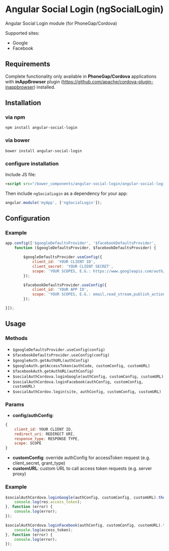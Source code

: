 # Angular Social Login (ngSocialLogin)
Angular Social Login module (for PhoneGap/Cordova)

Supported sites:
- Google
- Facebook

## Requirements

Complete functionality only available in __PhoneGap/Cordova__ applications with __inAppBrowser__ plugin (https://github.com/apache/cordova-plugin-inappbrowser) installed.

## Installation

### via npm

```shell
npm install angular-social-login
```

### via bower

```shell
bower install angular-social-login
```

### configure installation

Include JS file:

```html
<script src="/bower_components/angular-social-login/angular-social-login.js"></script>
```

Then include `ngSocialLogin` as a dependency for your app:

```javascript
angular.module('myApp', ['ngSocialLogin']);
```

## Configuration

### Example

```javascript
app.config(['$googleDefaultsProvider', '$facebookDefaultsProvider',
    function ($googleDefaultsProvider, $facebookDefaultsProvider) {

        $googleDefaultsProvider.useConfig({
            client_id: 'YOUR CLIENT ID',
            client_secret: 'YOUR CLIENT SECRET',
            scope: 'YOUR SCOPES, E.G.: https://www.googleapis.com/auth/userinfo.email'
        });

        $facebookDefaultsProvider.useConfig({
            client_id: 'YOUR APP ID',
            scope: 'YOUR SCOPES, E.G.: email,read_stream,publish_actions'
        });

}]);
```

## Usage

### Methods

- `$googleDefaultsProvider.useConfig(config)`
- `$facebookDefaultsProvider.useConfig(config)`
- `$googleAuth.getAuthURL(authConfig)`
- `$googleAuth.getAccessToken(authCode, customConfig, customURL)`
- `$facebookAuth.getAuthURL(authConfig)`
- `$socialAuthCordova.loginGoogle(authConfig, customConfig, customURL)`
- `$socialAuthCordova.loginFacebook(authConfig, customConfig, customURL)`
- `$socialAuthCordov.login(site, authConfig, customConfig, customURL) `

### Params
- __config/authConfig__: 
```javascript
{
    client_id: YOUR CLIENT ID,
    redirect_uri: REDIRECT URI,
    response_type: RESPONSE TYPE,
    scope: SCOPE
}
```
- __customConfig__: override authConfig for accessToken request (e.g. client_secret, grant_type)
- __customURL__: custom URL to call access token requests (e.g. server proxy)

### Example

```javascript
$socialAuthCordova.loginGoogle(authConfig, customConfig, customURL).then(function (res) {
    console.log(res.access_token);
}, function (error) {
    console.log(error);
});

$socialAuthCordova.loginFacebook(authConfig, customConfig, customURL).then(function (access_token) {
    console.log(access_token);
}, function (error) {
    console.log(error);
});
```